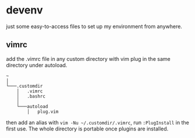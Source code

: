 # devenv

just some easy-to-access files to set up my environment from anywhere.

## vimrc  

add the .vimrc file in any custom directory with vim plug in the same directory under autoload.

``` 
~ 
│ 
└───.customdir 
    │   .vimrc  
    │   .bashrc   
    │   
    └───autoload     
        │   plug.vim 
``` 

then add an alias with `vim -Nu ~/.customdir/.vimrc`, run `:PlugInstall` in the first use.
The whole directory is portable once plugins are installed.
